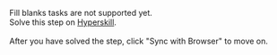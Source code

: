 Fill blanks tasks are not supported yet. <br>Solve this step on <a href="https://hyperskill.org/learn/step/48004">Hyperskill</a>. <br><br>After you have solved the step, click "Sync with Browser"  to move on.